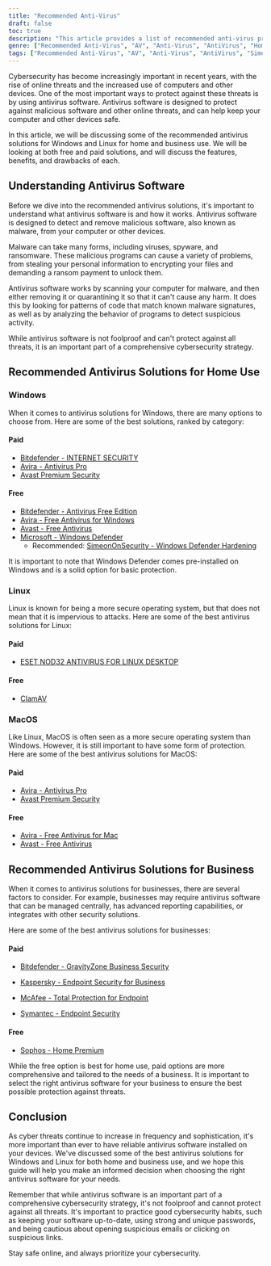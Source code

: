 ```yaml
---
title: "Recommended Anti-Virus"
draft: false
toc: true
description: "This article provides a list of recommended anti-virus products for home and business use, as ranked by SimeonOnSecurity. The rankings are based on professional opinion and testing against malicious samples, and only cover anti-virus capabilities, detection, user experience, and performance. Windows users can choose from both paid and free options, while Linux and MacOS users have limited options, with paid options only available for Linux. Note that AV is not required on Linux or MacOS and using any VPN or password manager provided with the AV suite is not recommended. The article also provides recommendations for VPN providers. Business use recommendations are currently being worked on."
genre: ["Recommended Anti-Virus", "AV", "Anti-Virus", "AntiVirus", "Home Use", "Business Use", "Windows", "Linux", "MacOS", "Cybersecurity"]
tags: ["Recommended Anti-Virus", "AV", "Anti-Virus", "AntiVirus", "SimeonOnSecurity's recommended Anti-Virus Products", "VirusTotal", "AV capabilities", "detection", "user experience", "performance", "Windows", "Linux", "MacOS", "VPN", "password manager", "VPNS", "Home Use", "Paid", "Free", "Bitdefender - INTERNET SECURITY", "Avira - Antivirus Pro", "Avast Premium Security", "Bitdefender - Antivirus Free Edition", "Avira - Free Antivirus for Windows", "Avast - Free Antivirus", "Microsoft - Windows Defender", "Windows Defender Hardening", "ESET NOD32", "ClamAV", "Avira - Free Antivirus for Mac", "Sophos", "Business Use", "Cybersecurity"]
---
```

Cybersecurity has become increasingly important in recent years, with the rise of online threats and the increased use of computers and other devices. One of the most important ways to protect against these threats is by using antivirus software. Antivirus software is designed to protect against malicious software and other online threats, and can help keep your computer and other devices safe.

In this article, we will be discussing some of the recommended antivirus solutions for Windows and Linux for home and business use. We will be looking at both free and paid solutions, and will discuss the features, benefits, and drawbacks of each.

## Understanding Antivirus Software

Before we dive into the recommended antivirus solutions, it's important to understand what antivirus software is and how it works. Antivirus software is designed to detect and remove malicious software, also known as malware, from your computer or other devices.

Malware can take many forms, including viruses, spyware, and ransomware. These malicious programs can cause a variety of problems, from stealing your personal information to encrypting your files and demanding a ransom payment to unlock them.

Antivirus software works by scanning your computer for malware, and then either removing it or quarantining it so that it can't cause any harm. It does this by looking for patterns of code that match known malware signatures, as well as by analyzing the behavior of programs to detect suspicious activity.

While antivirus software is not foolproof and can't protect against all threats, it is an important part of a comprehensive cybersecurity strategy.

## Recommended Antivirus Solutions for Home Use

### Windows

When it comes to antivirus solutions for Windows, there are many options to choose from. Here are some of the best solutions, ranked by category:

#### Paid

- [Bitdefender - INTERNET SECURITY](bitdefender.f9tmep.net/VmN5Ka)
- [Avira - Antivirus Pro](https://www.avira.com/en/antivirus-pro)
- [Avast Premium Security](https://amzn.to/2MA7jR2)

#### Free

- [Bitdefender - Antivirus Free Edition](bitdefender.f9tmep.net/1r7NMa)
- [Avira - Free Antivirus for Windows](https://www.avira.com/en/free-antivirus-windows)
- [Avast - Free Antivirus](https://www.avast.com/en-us/index)
- [Microsoft - Windows Defender](https://www.microsoft.com/en-us/windows/comprehensive-security)
  - Recommended: [SimeonOnSecurity - Windows Defender Hardening](https://github.com/simeononsecurity/Windows-Defender-Hardening)


It is important to note that Windows Defender comes pre-installed on Windows and is a solid option for basic protection.

### Linux

Linux is known for being a more secure operating system, but that does not mean that it is impervious to attacks. Here are some of the best antivirus solutions for Linux:

#### Paid

- [ESET NOD32 ANTIVIRUS FOR LINUX DESKTOP](https://www.eset.com/int/home/antivirus-linux)

#### Free

- [ClamAV](https://www.clamav.net/)

### MacOS

Like Linux, MacOS is often seen as a more secure operating system than Windows. However, it is still important to have some form of protection. Here are some of the best antivirus solutions for MacOS:

#### Paid

- [Avira - Antivirus Pro](https://www.avira.com/en/antivirus-pro)
- [Avast Premium Security](https://amzn.to/2MA7jR2)

#### Free

- [Avira - Free Antivirus for Mac](https://www.avira.com/en/free-antivirus-mac)
- [Avast - Free Antivirus](https://www.avast.com/en-us/index)

## Recommended Antivirus Solutions for Business

When it comes to antivirus solutions for businesses, there are several factors to consider. For example, businesses may require antivirus software that can be managed centrally, has advanced reporting capabilities, or integrates with other security solutions.

Here are some of the best antivirus solutions for businesses:

#### Paid

- [Bitdefender - GravityZone Business Security](bitdefender.f9tmep.net/ZQNAzQ)

- [Kaspersky - Endpoint Security for Business](https://www.kaspersky.com/small-to-medium-business-security/endpoint-security)

- [McAfee - Total Protection for Endpoint](https://www.mcafee.com/enterprise/en-us/products/total-protection-for-endpoint.html)

- [Symantec - Endpoint Security](https://www.symantec.com/products/endpoint-security)

#### Free

- [Sophos - Home Premium](https://home.sophos.com/)

While the free option is best for home use, paid options are more comprehensive and tailored to the needs of a business. It is important to select the right antivirus software for your business to ensure the best possible protection against threats.

## Conclusion

As cyber threats continue to increase in frequency and sophistication, it's more important than ever to have reliable antivirus software installed on your devices. We've discussed some of the best antivirus solutions for Windows and Linux for both home and business use, and we hope this guide will help you make an informed decision when choosing the right antivirus software for your needs.

Remember that while antivirus software is an important part of a comprehensive cybersecurity strategy, it's not foolproof and cannot protect against all threats. It's important to practice good cybersecurity habits, such as keeping your software up-to-date, using strong and unique passwords, and being cautious about opening suspicious emails or clicking on suspicious links.

Stay safe online, and always prioritize your cybersecurity.

